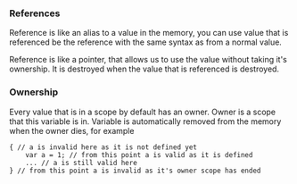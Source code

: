 ### References

Reference is like an alias to a value in the memory, you can use value that is referenced be the reference with the same syntax as from a normal value.

Reference is like a pointer, that allows us to use the value without taking it's ownership. It is destroyed when the value that is referenced is destroyed.

### Ownership

Every value that is in a scope by default has an owner. Owner is a scope that this variable is in. Variable is automatically removed from the memory when the owner dies, for example

```
{ // a is invalid here as it is not defined yet
    var a = 1; // from this point a is valid as it is defined
    ... // a is still valid here
} // from this point a is invalid as it's owner scope has ended
```
